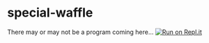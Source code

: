 # special-waffle
There may or may not be a program coming here...
[![Run on Repl.it](https://repl.it/badge/github/UltimateGamerProductions/special-waffle)](https://repl.it/github/UltimateGamerProductions/special-waffle)